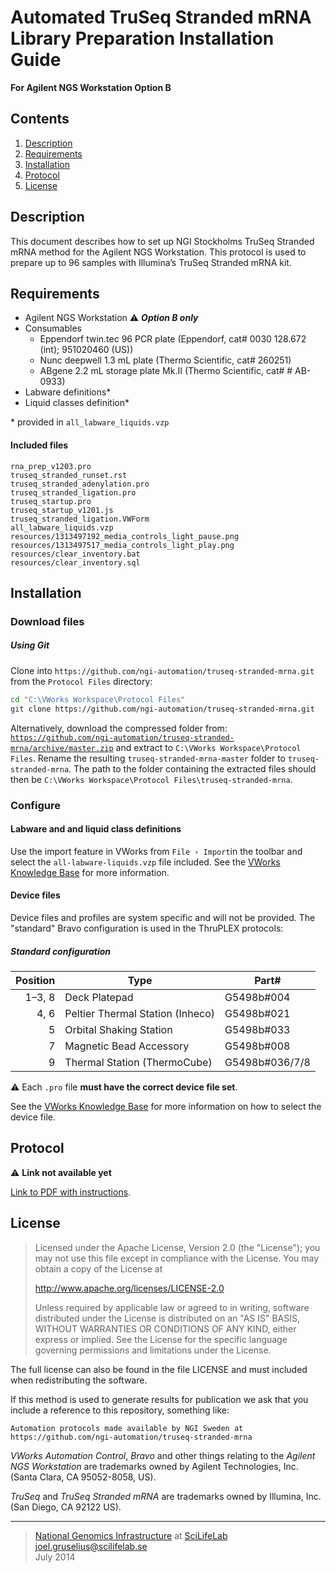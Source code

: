 # Automated TruSeq Stranded mRNA Library Preparation Installation Guide #
**For Agilent NGS Workstation Option B**

## Contents ##
1. [Description](#description)
2. [Requirements](#requirements)
3. [Installation](#installation)
4. [Protocol](#protocol)
5. [License](#license)

## Description ##
This document describes how to set up NGI Stockholms TruSeq Stranded mRNA method for the Agilent NGS Workstation. This protocol is used to prepare up to 96 samples with Illumina’s TruSeq Stranded mRNA kit.

## Requirements ##
- Agilent NGS Workstation :warning: <i><b>Option B only</i></b>
- Consumables
   - Eppendorf twin.tec 96 PCR plate (Eppendorf, cat# 0030 128.672 (int); 951020460 (US))
   - Nunc deepwell 1.3 mL plate (Thermo Scientific, cat# 260251)
   - ABgene 2.2 mL storage plate Mk.II (Thermo Scientific, cat# # AB-0933)
- Labware definitions*
- Liquid classes definition*

\* provided in `all_labware_liquids.vzp`

#### Included files ####
```
rna_prep_v1203.pro
truseq_stranded_runset.rst
truseq_stranded_adenylation.pro
truseq_stranded_ligation.pro
truseq_startup.pro
truseq_startup_v1201.js
truseq_stranded_ligation.VWForm
all_labware_liquids.vzp
resources/1313497192_media_controls_light_pause.png
resources/1313497517_media_controls_light_play.png
resources/clear_inventory.bat
resources/clear_inventory.sql
```

## Installation ##
### Download files ###


##### Using Git #####
Clone into `https://github.com/ngi-automation/truseq-stranded-mrna.git` from the `Protocol Files` directory:

```bash
cd "C:\VWorks Workspace\Protocol Files"
git clone https://github.com/ngi-automation/truseq-stranded-mrna.git
```

Alternatively, download the compressed folder from:
[`https://github.com/ngi-automation/truseq-stranded-mrna/archive/master.zip`][zip]
and extract to `C:\VWorks Workspace\Protocol Files`. Rename the resulting `truseq-stranded-mrna-master` folder to `truseq-stranded-mrna`. The path to the folder containing the extracted files should then be `C:\VWorks Workspace\Protocol Files\truseq-stranded-mrna`.

### Configure ###
#### Labware and and liquid class definitions ####
Use the import feature in VWorks from `File › Import`in the toolbar and select the `all-labware-liquids.vzp` file included. See the [VWorks Knowledge Base][import] for more information.

#### Device files ####
Device files and profiles are system specific and will not be provided. The "standard" Bravo configuration is used in the ThruPLEX protocols:

##### Standard configuration #####
Position | Type | Part#
-------: | ---- | -----
1&ndash;3, 8  | Deck Platepad | G5498b#004
4, 6     | Peltier Thermal Station (Inheco) | G5498b#021
5        | Orbital Shaking Station | G5498b#033
7        | Magnetic Bead Accessory | G5498b#008
9        | Thermal Station (ThermoCube) | G5498b#036/7/8

:warning:  Each `.pro` file **must have the correct device file set**.

See the [VWorks Knowledge Base][device-file] for more information on how to select the device file.

## Protocol ##

:warning: **Link not available yet**

[Link to PDF with instructions][sop].

## License ##
> Licensed under the Apache License, Version 2.0 (the "License");
> you may not use this file except in compliance with the License.
> You may obtain a copy of the License at
> 
> http://www.apache.org/licenses/LICENSE-2.0
>
> Unless required by applicable law or agreed to in writing, software
> distributed under the License is distributed on an "AS IS" BASIS,
> WITHOUT WARRANTIES OR CONDITIONS OF ANY KIND, either express or implied.
> See the License for the specific language governing permissions and limitations under the License.

The full license can also be found in the file LICENSE and must included when redistributing the software.

If this method is used to generate results for publication we ask that you include a reference to this repository, something like:
```
Automation protocols made available by NGI Sweden at https://github.com/ngi-automation/truseq-stranded-mrna
```
*VWorks Automation Control*, *Bravo* and other things relating to the *Agilent NGS Workstation* are trademarks owned by Agilent Technologies, Inc. (Santa Clara, CA 95052-8058, US).

*TruSeq* and *TruSeq Stranded mRNA* are trademarks owned by Illumina, Inc. (San Diego, CA 92122 US).

[email]: mailto:joel.gruselius@scilifelab.se "E-mail author"
[ngi]: https://portal.scilifelab.se/genomics/ "NGI Stockholm"
[scilife]: http://www.scilifelab.se/platforms/ngi/ "SciLifeLab"
[zip]: https://github.com/ngi-automation/truseq-stranded-mrna/archive/master.zip
[import]: http://www.velocity11.com/techdocs/AutomationSolutionsKB/vworks4_ug/11_Troubleshooting.15.03.html#2005458
[catalog]: http://www.chem.agilent.com/Library/catalogs/Public/5991-0369EN.pdf
[sop]: about:blank
[device-file]: http://www.velocity11.com/techdocs/AutomationSolutionsKB/vworks4_ug/02_CreateProtocolBasic.04.08.html#1981042

---

>[National Genomics Infrastructure][ngi] at [SciLifeLab][scilife]  
<joel.gruselius@scilifelab.se>  
July 2014
